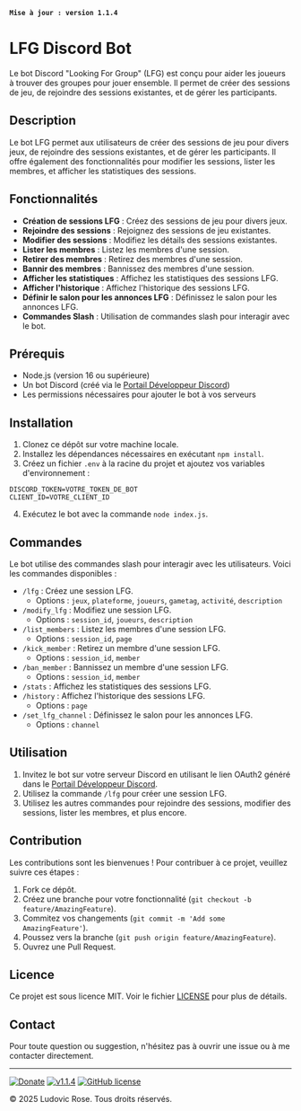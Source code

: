 **`Mise à jour : version 1.1.4`**

# LFG Discord Bot

Le bot Discord "Looking For Group" (LFG) est conçu pour aider les joueurs à trouver des groupes pour jouer ensemble. Il permet de créer des sessions de jeu, de rejoindre des sessions existantes, et de gérer les participants.

## Description

Le bot LFG permet aux utilisateurs de créer des sessions de jeu pour divers jeux, de rejoindre des sessions existantes, et de gérer les participants. Il offre également des fonctionnalités pour modifier les sessions, lister les membres, et afficher les statistiques des sessions.

## Fonctionnalités

- **Création de sessions LFG** : Créez des sessions de jeu pour divers jeux.
- **Rejoindre des sessions** : Rejoignez des sessions de jeu existantes.
- **Modifier des sessions** : Modifiez les détails des sessions existantes.
- **Lister les membres** : Listez les membres d'une session.
- **Retirer des membres** : Retirez des membres d'une session.
- **Bannir des membres** : Bannissez des membres d'une session.
- **Afficher les statistiques** : Affichez les statistiques des sessions LFG.
- **Afficher l'historique** : Affichez l'historique des sessions LFG.
- **Définir le salon pour les annonces LFG** : Définissez le salon pour les annonces LFG.
- **Commandes Slash** : Utilisation de commandes slash pour interagir avec le bot.

## Prérequis

- Node.js (version 16 ou supérieure)
- Un bot Discord (créé via le [Portail Développeur Discord](https://discord.com/developers/applications))
- Les permissions nécessaires pour ajouter le bot à vos serveurs

## Installation

1. Clonez ce dépôt sur votre machine locale.
2. Installez les dépendances nécessaires en exécutant `npm install`.
3. Créez un fichier `.env` à la racine du projet et ajoutez vos variables d'environnement :

```plaintext
DISCORD_TOKEN=VOTRE_TOKEN_DE_BOT
CLIENT_ID=VOTRE_CLIENT_ID
```

4. Exécutez le bot avec la commande `node index.js`.

## Commandes

Le bot utilise des commandes slash pour interagir avec les utilisateurs. Voici les commandes disponibles :

- `/lfg` : Créez une session LFG.
  - Options : `jeux`, `plateforme`, `joueurs`, `gametag`, `activité`, `description`
- `/modify_lfg` : Modifiez une session LFG.
  - Options : `session_id`, `joueurs`, `description`
- `/list_members` : Listez les membres d'une session LFG.
  - Options : `session_id`, `page`
- `/kick_member` : Retirez un membre d'une session LFG.
  - Options : `session_id`, `member`
- `/ban_member` : Bannissez un membre d'une session LFG.
  - Options : `session_id`, `member`
- `/stats` : Affichez les statistiques des sessions LFG.
- `/history` : Affichez l'historique des sessions LFG.
  - Options : `page`
- `/set_lfg_channel` : Définissez le salon pour les annonces LFG.
  - Options : `channel`

## Utilisation

1. Invitez le bot sur votre serveur Discord en utilisant le lien OAuth2 généré dans le [Portail Développeur Discord](https://discord.com/developers/applications).
2. Utilisez la commande `/lfg` pour créer une session LFG.
3. Utilisez les autres commandes pour rejoindre des sessions, modifier des sessions, lister les membres, et plus encore.

## Contribution

Les contributions sont les bienvenues ! Pour contribuer à ce projet, veuillez suivre ces étapes :

1. Fork ce dépôt.
2. Créez une branche pour votre fonctionnalité (`git checkout -b feature/AmazingFeature`).
3. Commitez vos changements (`git commit -m 'Add some AmazingFeature'`).
4. Poussez vers la branche (`git push origin feature/AmazingFeature`).
5. Ouvrez une Pull Request.

## Licence

Ce projet est sous licence MIT. Voir le fichier [LICENSE](LICENSE) pour plus de détails.

## Contact

Pour toute question ou suggestion, n'hésitez pas à ouvrir une issue ou à me contacter directement.

---

[![Donate](https://img.shields.io/badge/paypal-donate-yellow.svg?style=flat)](https://www.paypal.me/nuggan85) [![v1.1.4](http://img.shields.io/badge/zip-v1.1.4-blue.svg)](https://github.com/NuggaN85/Exolfg/archive/master.zip) [![GitHub license](https://img.shields.io/github/license/NuggaN85/Exolfg)](https://github.com/NuggaN85/Exolfg)

© 2025 Ludovic Rose. Tous droits réservés.
